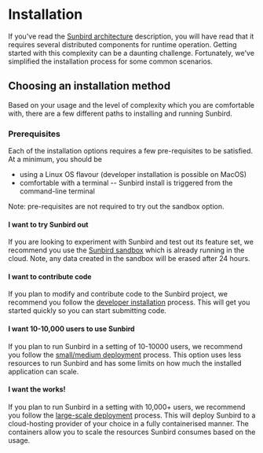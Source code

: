 # Installation

If you've read the [Sunbird architecture](/architecture) description, you will have read that it requires several distributed components for runtime operation. Getting started with this complexity can be a daunting challenge. Fortunately, we've simplified the installation process for some common scenarios.

## Choosing an installation method
Based on your usage and the level of complexity which you are comfortable with, there are a few different paths to installing and running Sunbird.

### Prerequisites
Each of the installation options requires a few pre-requisites to be satisfied. At a minimum, you should be
* using a Linux OS flavour (developer installation is possible on MacOS)
* comfortable with a terminal  -- Sunbird install is triggered from the command-line terminal

Note: pre-requisites are not required to try out the sandbox option.

#### I want to try Sunbird out
If you are looking to experiment with Sunbird and test out its feature set, we recommend you use the [Sunbird sandbox](https://staging.open-sunbird.org/) which is already running in the cloud. Note, any data created in the sandbox will be erased after 24 hours.

#### I want to contribute code
If you plan to modify and contribute code to the Sunbird project, we recommend you follow the [developer installation](/install/developers) process. This will get you started quickly so you can start submitting code.

#### I want 10-10,000 users to use Sunbird
If you plan to run Sunbird in a setting of 10-10000 users, we recommend you follow the [small/medium deployment](/install/sme) process. This option uses less resources to run Sunbird and has some limits on how much the installed application can scale.

#### I want the works!
If you plan to run Sunbird in a setting with 10,000+ users, we recommend you follow the [large-scale deployment](/install/large-scale-cloud) process. This will deploy Sunbird to a cloud-hosting provider of your choice in a fully containerised manner. The containers allow you to scale the resources Sunbird consumes based on the usage.
